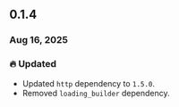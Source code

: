 ## 0.1.4

### Aug 16, 2025


### 🔥 Updated
- Updated `http` dependency to `1.5.0`.
- Removed `loading_builder` dependency.
